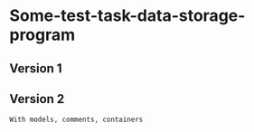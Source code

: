 # Some-test-task-data-storage-program

## Version 1

## Version 2
    With models, comments, containers
